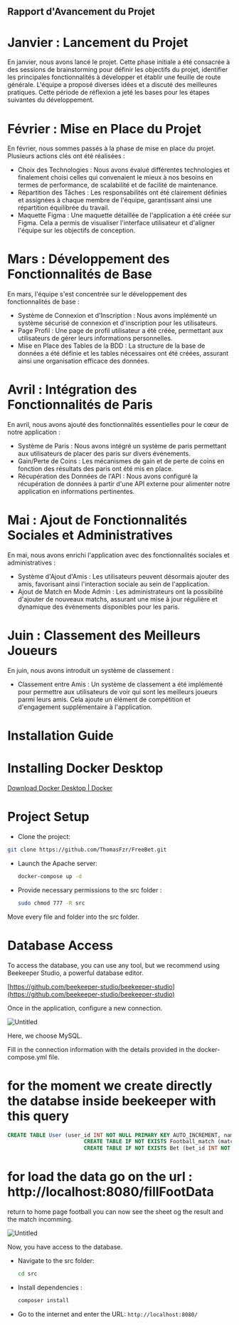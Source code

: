 
## Rapport d'Avancement du Projet

# Janvier : Lancement du Projet

En janvier, nous avons  lancé le projet. Cette phase initiale a été consacrée à des sessions de brainstorming  pour définir les objectifs du projet, identifier les principales fonctionnalités à développer et établir une feuille de route générale. L'équipe a proposé diverses idées  et a discuté des meilleures pratiques. Cette période de réflexion a jeté les bases pour les étapes suivantes du développement.

# Février : Mise en Place du Projet

En février, nous sommes passés à la phase de mise en place du projet. Plusieurs actions clés ont été réalisées :

- Choix des Technologies : Nous avons évalué différentes technologies et finalement choisi celles qui convenaient le mieux à nos besoins en termes de performance, de scalabilité et de facilité de maintenance.
- Répartition des Tâches : Les responsabilités ont été clairement définies et assignées à chaque membre de l'équipe, garantissant ainsi une répartition équilibrée du travail.
- Maquette Figma : Une maquette détaillée de l'application a été créée sur Figma. Cela a permis de visualiser l'interface utilisateur et d'aligner l'équipe sur les objectifs de conception.

# Mars : Développement des Fonctionnalités de Base

En mars, l'équipe s'est concentrée sur le développement des fonctionnalités de base :

- Système de Connexion et d'Inscription : Nous avons implémenté un système sécurisé de connexion et d'inscription pour les utilisateurs.
- Page Profil : Une page de profil utilisateur a été créée, permettant aux utilisateurs de gérer leurs informations personnelles.
- Mise en Place des Tables de la BDD : La structure de la base de données a été définie et les tables nécessaires ont été créées, assurant ainsi une organisation efficace des données.

 # Avril : Intégration des Fonctionnalités de Paris

En avril, nous avons ajouté des fonctionnalités essentielles pour le cœur de notre application :

- Système de Paris : Nous avons intégré un système de paris permettant aux utilisateurs de placer des paris sur divers événements.
- Gain/Perte de Coins : Les mécanismes de gain et de perte de coins en fonction des résultats des paris ont été mis en place.
- Récupération des Données de l'API : Nous avons configuré la récupération de données à partir d'une API externe pour alimenter notre application en informations pertinentes.

 # Mai : Ajout de Fonctionnalités Sociales et Administratives

En mai, nous avons enrichi l'application avec des fonctionnalités sociales et administratives :

- Système d'Ajout d'Amis : Les utilisateurs peuvent désormais ajouter des amis, favorisant ainsi l'interaction sociale au sein de l'application.
- Ajout de Match en Mode Admin : Les administrateurs ont la possibilité d'ajouter de nouveaux matchs, assurant une mise à jour régulière et dynamique des événements disponibles pour les paris.

 # Juin : Classement des Meilleurs Joueurs

En juin, nous avons introduit un système de classement :

- Classement entre Amis : Un système de classement a été implémenté pour permettre aux utilisateurs de voir qui sont les meilleurs joueurs parmi leurs amis. Cela ajoute un élément de compétition et d'engagement supplémentaire à l'application.




# Installation Guide

# Installing Docker Desktop

[Download Docker Desktop | Docker](https://www.docker.com/products/docker-desktop/)

# Project Setup

- Clone the project:

```bash
git clone https://github.com/ThomasFzr/FreeBet.git
```
  
- Launch the Apache server:

  ```bash
  docker-compose up -d
  ```

- Provide necessary permissions to the src folder :

   ```bash
  sudo chmod 777 -R src
   ```  

Move every file and folder into the src folder.
  
# Database Access

To access the database, you can use any tool, but we recommend using Beekeeper Studio, a powerful database editor.

[https://github.com/beekeeper-studio/beekeeper-studio](https://github.com/beekeeper-studio/beekeeper-studio)

Once in the application, configure a new connection.

![Untitled](https://i.imgur.com/RZ693Z2.png)

Here, we choose MySQL.

Fill in the connection information with the details provided in the docker-compose.yml file.

# for the moment we create directly the databse inside beekeeper with this query

```sql
CREATE TABLE User (user_id INT NOT NULL PRIMARY KEY AUTO_INCREMENT, name VARCHAR(255), surname VARCHAR(255), mail VARCHAR(255) NOT NULL, pwd VARCHAR(255) NOT NULL, phoneNbr VARCHAR(255), isAdmin BOOL NOT NULL DEFAULT false, coin INT, UNIQUE(mail));
                        CREATE TABLE IF NOT EXISTS Football_match (match_id INT NOT NULL PRIMARY KEY AUTO_INCREMENT, date VARCHAR(255) NOT NULL, status VARCHAR(50) NOT NULL, opponent_team_id INT NOT NULL, opponent_team_name VARCHAR(255) NOT NULL, OL_score INT, opponent_score INT, victorious_team_id INT);
                        CREATE TABLE IF NOT EXISTS Bet (bet_id INT NOT NULL PRIMARY KEY AUTO_INCREMENT, match_id INT NOT NULL, user_id INT NOT NULL, victorious_team_id INT NOT NULL, coin INT, updated BOOL default 0,FOREIGN KEY (match_id) REFERENCES Football_match(match_id), FOREIGN KEY (user_id) REFERENCES User(user_id));
```

# for load the data go on the url : http://localhost:8080/fillFootData 

return to home page football you can now see the sheet og the result and the match incomming.

![Untitled](https://i.imgur.com/uxmEInv.png)

Now, you have access to the database.

- Navigate to the src folder:

  ```bash
  cd src
  ```

- Install dependencies :

  ```bash
  composer install
  ```

- Go to the internet and enter the URL: `http://localhost:8080/`


